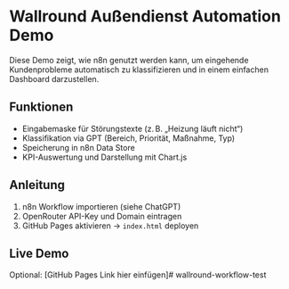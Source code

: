# Wallround Außendienst Automation Demo

Diese Demo zeigt, wie n8n genutzt werden kann, um eingehende Kundenprobleme automatisch zu klassifizieren und in einem einfachen Dashboard darzustellen.

## Funktionen

- Eingabemaske für Störungstexte (z. B. „Heizung läuft nicht“)
- Klassifikation via GPT (Bereich, Priorität, Maßnahme, Typ)
- Speicherung in n8n Data Store
- KPI-Auswertung und Darstellung mit Chart.js

## Anleitung

1. n8n Workflow importieren (siehe ChatGPT)
2. OpenRouter API-Key und Domain eintragen
3. GitHub Pages aktivieren → `index.html` deployen

## Live Demo

Optional: [GitHub Pages Link hier einfügen]#   w a l l r o u n d - w o r k f l o w - t e s t  
 